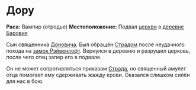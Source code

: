 # Дору

**Раса:** Вампир (отродье)
**Местоположение:** Подвал [церкви](../../locations/donavichs-church.md) в [деревне Баровия](../../locations/barovia-village.md)

Сын священника [Доновича](donavich.md). Был обращён [Страдом](strahd-von-zarovich.md) после неудачного похода на [замок Рэйвенлофт](../../locations/ravenloft.md). Вернулся в деревню и разрушил церковь, после чего отец запер его в подвале.

Он не может сопротивляться приказам [Страда](strahd-von-zarovich.md), но священный амулет отца помогает ему сдерживать жажду крови. Оказался слишком силён для нас в бою.
